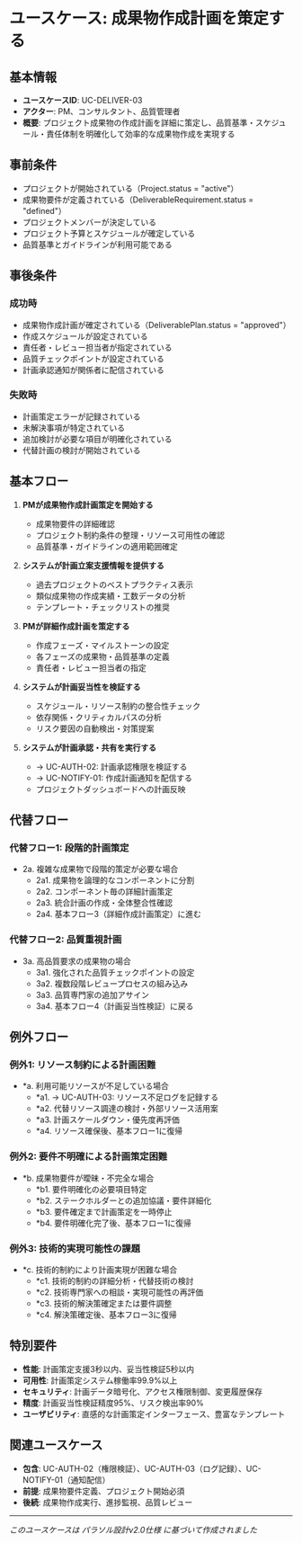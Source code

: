 # ユースケース: 成果物作成計画を策定する

## 基本情報
- **ユースケースID**: UC-DELIVER-03
- **アクター**: PM、コンサルタント、品質管理者
- **概要**: プロジェクト成果物の作成計画を詳細に策定し、品質基準・スケジュール・責任体制を明確化して効率的な成果物作成を実現する

## 事前条件
- プロジェクトが開始されている（Project.status = "active"）
- 成果物要件が定義されている（DeliverableRequirement.status = "defined"）
- プロジェクトメンバーが決定している
- プロジェクト予算とスケジュールが確定している
- 品質基準とガイドラインが利用可能である

## 事後条件
### 成功時
- 成果物作成計画が確定されている（DeliverablePlan.status = "approved"）
- 作成スケジュールが設定されている
- 責任者・レビュー担当者が指定されている
- 品質チェックポイントが設定されている
- 計画承認通知が関係者に配信されている

### 失敗時
- 計画策定エラーが記録されている
- 未解決事項が特定されている
- 追加検討が必要な項目が明確化されている
- 代替計画の検討が開始されている

## 基本フロー
1. **PMが成果物作成計画策定を開始する**
   - 成果物要件の詳細確認
   - プロジェクト制約条件の整理・リソース可用性の確認
   - 品質基準・ガイドラインの適用範囲確定

2. **システムが計画立案支援情報を提供する**
   - 過去プロジェクトのベストプラクティス表示
   - 類似成果物の作成実績・工数データの分析
   - テンプレート・チェックリストの推奨

3. **PMが詳細作成計画を策定する**
   - 作成フェーズ・マイルストーンの設定
   - 各フェーズの成果物・品質基準の定義
   - 責任者・レビュー担当者の指定

4. **システムが計画妥当性を検証する**
   - スケジュール・リソース制約の整合性チェック
   - 依存関係・クリティカルパスの分析
   - リスク要因の自動検出・対策提案

5. **システムが計画承認・共有を実行する**
   - → UC-AUTH-02: 計画承認権限を検証する
   - → UC-NOTIFY-01: 作成計画通知を配信する
   - プロジェクトダッシュボードへの計画反映

## 代替フロー
### 代替フロー1: 段階的計画策定
- 2a. 複雑な成果物で段階的策定が必要な場合
  - 2a1. 成果物を論理的なコンポーネントに分割
  - 2a2. コンポーネント毎の詳細計画策定
  - 2a3. 統合計画の作成・全体整合性確認
  - 2a4. 基本フロー3（詳細作成計画策定）に進む

### 代替フロー2: 品質重視計画
- 3a. 高品質要求の成果物の場合
  - 3a1. 強化された品質チェックポイントの設定
  - 3a2. 複数段階レビュープロセスの組み込み
  - 3a3. 品質専門家の追加アサイン
  - 3a4. 基本フロー4（計画妥当性検証）に戻る

## 例外フロー
### 例外1: リソース制約による計画困難
- *a. 利用可能リソースが不足している場合
  - *a1. → UC-AUTH-03: リソース不足ログを記録する
  - *a2. 代替リソース調達の検討・外部リソース活用案
  - *a3. 計画スケールダウン・優先度再評価
  - *a4. リソース確保後、基本フロー1に復帰

### 例外2: 要件不明確による計画策定困難
- *b. 成果物要件が曖昧・不完全な場合
  - *b1. 要件明確化の必要項目特定
  - *b2. ステークホルダーとの追加協議・要件詳細化
  - *b3. 要件確定まで計画策定を一時停止
  - *b4. 要件明確化完了後、基本フロー1に復帰

### 例外3: 技術的実現可能性の課題
- *c. 技術的制約により計画実現が困難な場合
  - *c1. 技術的制約の詳細分析・代替技術の検討
  - *c2. 技術専門家への相談・実現可能性の再評価
  - *c3. 技術的解決策確定または要件調整
  - *c4. 解決策確定後、基本フロー3に復帰

## 特別要件
- **性能**: 計画策定支援3秒以内、妥当性検証5秒以内
- **可用性**: 計画策定システム稼働率99.9%以上
- **セキュリティ**: 計画データ暗号化、アクセス権限制御、変更履歴保存
- **精度**: 計画妥当性検証精度95%、リスク検出率90%
- **ユーザビリティ**: 直感的な計画策定インターフェース、豊富なテンプレート

## 関連ユースケース
- **包含**: UC-AUTH-02（権限検証）、UC-AUTH-03（ログ記録）、UC-NOTIFY-01（通知配信）
- **前提**: 成果物要件定義、プロジェクト開始必須
- **後続**: 成果物作成実行、進捗監視、品質レビュー

---
*このユースケースは パラソル設計v2.0仕様 に基づいて作成されました*
